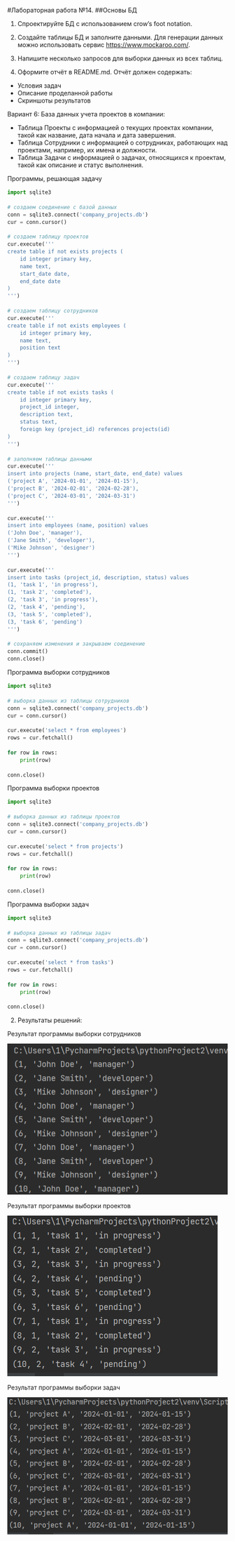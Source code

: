 #Лабораторная работа №14.
##Основы БД
1) Спроектируйте БД с использованием crow’s foot notation.

2) Создайте таблицы БД и заполните данными. Для генерации данных можно использовать сервис https://www.mockaroo.com/.

3) Напишите несколько запросов для выборки данных из всех таблиц.
 
4) Оформите отчёт в README.md. Отчёт должен содержать:
+ Условия задач
+ Описание проделанной работы
+ Скриншоты результатов


Вариант 6:
База данных учета проектов в компании:
+ Таблица Проекты с информацией о текущих проектах компании, такой как название, дата начала и дата завершения.
+ Таблица Сотрудники с информацией о сотрудниках, работающих над проектами, например, их имена и должности.
+ Таблица Задачи с информацией о задачах, относящихся к проектам, такой как описание и статус выполнения.

Программы, решающая задачу

```python
import sqlite3

# создаем соединение с базой данных
conn = sqlite3.connect('company_projects.db')
cur = conn.cursor()

# создаем таблицу проектов
cur.execute('''
create table if not exists projects (
    id integer primary key,
    name text,
    start_date date,
    end_date date
)
''')

# создаем таблицу сотрудников
cur.execute('''
create table if not exists employees (
    id integer primary key,
    name text,
    position text
)
''')

# создаем таблицу задач
cur.execute('''
create table if not exists tasks (
    id integer primary key,
    project_id integer,
    description text,
    status text,
    foreign key (project_id) references projects(id)
)
''')

# заполняем таблицы данными
cur.execute('''
insert into projects (name, start_date, end_date) values
('project A', '2024-01-01', '2024-01-15'),
('project B', '2024-02-01', '2024-02-28'),
('project C', '2024-03-01', '2024-03-31')
''')

cur.execute('''
insert into employees (name, position) values
('John Doe', 'manager'),
('Jane Smith', 'developer'),
('Mike Johnson', 'designer')
''')

cur.execute('''
insert into tasks (project_id, description, status) values
(1, 'task 1', 'in progress'),
(1, 'task 2', 'completed'),
(2, 'task 3', 'in progress'),
(2, 'task 4', 'pending'),
(3, 'task 5', 'completed'),
(3, 'task 6', 'pending')
''')

# сохраняем изменения и закрываем соединение
conn.commit()
conn.close()
```
Программа выборки сотрудников
```python
import sqlite3

# выборка данных из таблицы сотрудников
conn = sqlite3.connect('company_projects.db')
cur = conn.cursor()

cur.execute('select * from employees')
rows = cur.fetchall()

for row in rows:
    print(row)

conn.close()
```
Программа выборки проектов
````python
import sqlite3

# выборка данных из таблицы проектов
conn = sqlite3.connect('company_projects.db')
cur = conn.cursor()

cur.execute('select * from projects')
rows = cur.fetchall()

for row in rows:
    print(row)

conn.close()
````

Программа выборки задач
````python
import sqlite3

# выборка данных из таблицы задач
conn = sqlite3.connect('company_projects.db')
cur = conn.cursor()

cur.execute('select * from tasks')
rows = cur.fetchall()

for row in rows:
    print(row)

conn.close()
````


2. Результаты решений:

Результат программы выборки сотрудников

![display:block;margin:auto|](999.png)

Результат программы выборки проектов

![display:block;margin:auto|](998.png)

Результат программы выборки задач

![display:block;margin:auto|](997.png)